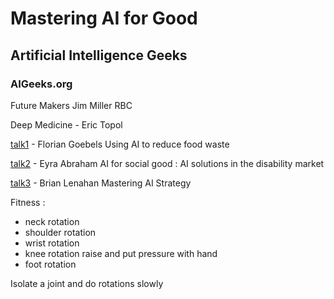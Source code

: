 # Mastering AI for Good
## Artificial Intelligence Geeks
### AIGeeks.org

Future Makers
Jim Miller RBC

Deep Medicine - Eric Topol

[talk1](talk1) - Florian Goebels
Using AI to reduce food waste

[talk2](talk2) - Eyra Abraham
AI for social good : AI solutions in the disability market

[talk3](talk3) - Brian Lenahan
Mastering AI Strategy

Fitness :
 - neck rotation
 - shoulder rotation
 - wrist rotation
 - knee rotation raise and put pressure with hand
 - foot rotation

Isolate a joint and do rotations slowly
